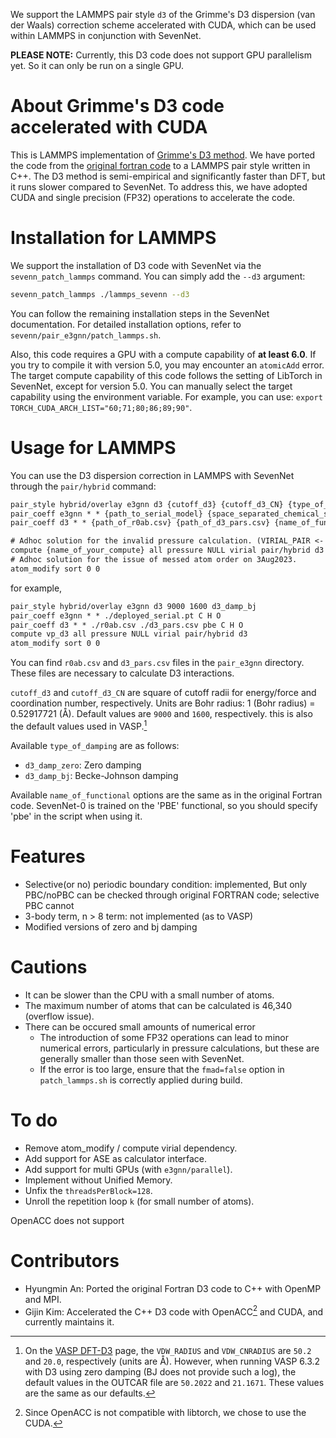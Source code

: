 We support the LAMMPS pair style `d3` of the Grimme's D3 dispersion (van der Waals) correction scheme accelerated with CUDA, which can be used within LAMMPS in conjunction with SevenNet.

**PLEASE NOTE:** Currently, this D3 code does not support GPU parallelism yet. So it can only be run on a single GPU.

# About Grimme's D3 code accelerated with CUDA 

This is LAMMPS implementation of [Grimme's D3 method](https://doi.org/10.1063/1.3382344). We have ported the code from the [original fortran code](https://www.chemie.uni-bonn.de/grimme/de/software/dft-d3) to a LAMMPS pair style written in C++. The D3 method is semi-empirical and significantly faster than DFT, but it runs slower compared to SevenNet. To address this, we have adopted CUDA and single precision (FP32) operations to accelerate the code.

# Installation for LAMMPS

We support the installation of D3 code with SevenNet via the `sevenn_patch_lammps` command. You can simply add the `--d3` argument:

```bash
sevenn_patch_lammps ./lammps_sevenn --d3
```

You can follow the remaining installation steps in the SevenNet documentation. For detailed installation options, refer to `sevenn/pair_e3gnn/patch_lammps.sh`.

Also, this code requires a GPU with a compute capability of **at least 6.0**. If you try to compile it with version 5.0, you may encounter an `atomicAdd` error. The target compute capability of this code follows the setting of LibTorch in SevenNet, except for version 5.0. You can manually select the target capability using the environment variable. For example, you can use: `export TORCH_CUDA_ARCH_LIST="60;71;80;86;89;90"`.

# Usage for LAMMPS

You can use the D3 dispersion correction in LAMMPS with SevenNet through the `pair/hybrid` command:

```txt
pair_style hybrid/overlay e3gnn d3 {cutoff_d3} {cutoff_d3_CN} {type_of_damping}
pair_coeff e3gnn * * {path_to_serial_model} {space_separated_chemical_species}
pair_coeff d3 * * {path_of_r0ab.csv} {path_of_d3_pars.csv} {name_of_functional} {space_separated_chemical_species}

# Adhoc solution for the invalid pressure calculation. (VIRIAL_PAIR <- VIRIAL_FDOTR by calling compute pressure)
compute {name_of_your_compute} all pressure NULL virial pair/hybrid d3
# Adhoc solution for the issue of messed atom order on 3Aug2023. 
atom_modify sort 0 0 
```

for example,

```txt
pair_style hybrid/overlay e3gnn d3 9000 1600 d3_damp_bj
pair_coeff e3gnn * * ./deployed_serial.pt C H O
pair_coeff d3 * * ./r0ab.csv ./d3_pars.csv pbe C H O
compute vp_d3 all pressure NULL virial pair/hybrid d3
atom_modify sort 0 0
```

You can find `r0ab.csv` and `d3_pars.csv` files in the `pair_e3gnn` directory. These files are necessary to calculate D3 interactions.

`cutoff_d3` and `cutoff_d3_CN` are square of cutoff radii for energy/force and coordination number, respectively. Units are Bohr radius: 1 (Bohr radius) = 0.52917721 (Å). Default values are `9000` and `1600`, respectively. this is also the default values used in VASP.[^1]

Available `type_of_damping` are as follows:
- `d3_damp_zero`: Zero damping
- `d3_damp_bj`: Becke-Johnson damping

Available `name_of_functional` options are the same as in the original Fortran code. SevenNet-0 is trained on the 'PBE' functional, so you should specify 'pbe' in the script when using it.

# Features
- Selective(or no) periodic boundary condition: implemented, But only PBC/noPBC can be checked through original FORTRAN code; selective PBC cannot
- 3-body term, n > 8 term: not implemented (as to VASP)
- Modified versions of zero and bj damping

# Cautions
- It can be slower than the CPU with a small number of atoms.
- The maximum number of atoms that can be calculated is 46,340 (overflow issue).
- There can be occured small amounts of numerical error
  - The introduction of some FP32 operations can lead to minor numerical errors, particularly in pressure calculations, but these are generally smaller than those seen with SevenNet.
  - If the error is too large, ensure that the `fmad=false` option in `patch_lammps.sh` is correctly applied during build.

# To do
- Remove atom_modify / compute virial dependency.
- Add support for ASE as calculator interface.
- Add support for multi GPUs (with `e3gnn/parallel`).
- Implement without Unified Memory.
- Unfix the `threadsPerBlock=128`.
- Unroll the repetition loop `k` (for small number of atoms).

OpenACC does not support 

# Contributors
- Hyungmin An: Ported the original Fortran D3 code to C++ with OpenMP and MPI.
- Gijin Kim: Accelerated the C++ D3 code with OpenACC[^2] and CUDA, and currently maintains it.

[^1]: On the [VASP DFT-D3](https://www.vasp.at/wiki/index.php/DFT-D3) page, the `VDW_RADIUS` and `VDW_CNRADIUS` are `50.2` and `20.0`, respectively (units are Å). However, when running VASP 6.3.2 with D3 using zero damping (BJ does not provide such a log), the default values in the OUTCAR file are `50.2022` and `21.1671`. These values are the same as our defaults.
[^2]: Since OpenACC is not compatible with libtorch, we chose to use the CUDA.
